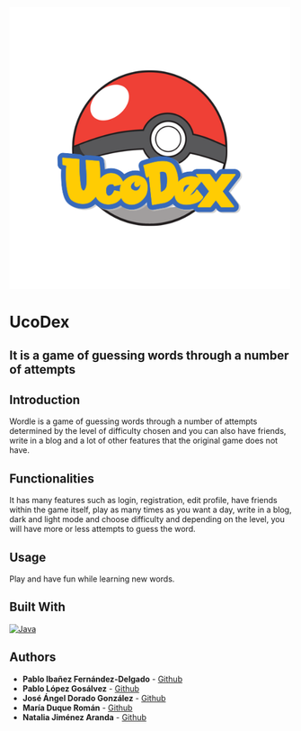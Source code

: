 <!-- # UcoDex
Esta es la aplicación UcoDex. -->

<img src="https://github.com/Paiba01/UcoDex/blob/master/logo_ucoDex.png" alt="UcoDex">

# UcoDex

## It is a game of guessing words through a number of attempts

## Introduction

Wordle is a game of guessing words through a number of attempts determined by the level of difficulty chosen and you can also have friends, write in a blog and a lot of other features that the original game does not have.

## Functionalities

It has many features such as login, registration, edit profile, have friends within the game itself, play as many times as you want a day, write in a blog, dark and light mode and choose difficulty and depending on the level, you will have more or less attempts to guess the word.

## Usage

Play and have fun while learning new words.

## Built With

[![Java](https://img.shields.io/badge/Java-D00000?style=for-the-badge&logo=java&logoColor=white)]()

## Authors

- **Pablo Ibañez Fernández-Delgado** - [Github](https://github.com/Paiba01)
- **Pablo López Gosálvez** - [Github](https://github.com/pabloccf)
- **José Ángel Dorado González** - [Github](https://github.com/Joselete77)
- **María Duque Román** - [Github](https://github.com/mariaduq)
- **Natalia Jiménez Aranda** - [Github](https://github.com/NataliaJimenez01)
